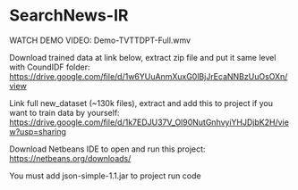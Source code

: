 # SearchNews-IR

WATCH DEMO VIDEO: Demo-TVTTDPT-Full.wmv

Download trained data at link below, extract zip file and put it same level with CoundIDF folder:
https://drive.google.com/file/d/1w6YUuAnmXuxG0lBjJrEcaNNBzUuOsOXn/view

Link full new_dataset (~130k files), extract and add this to project if you want to train data by yourself:
https://drive.google.com/file/d/1k7EDJU37V_Ol90NutGnhvyiYHJDjbK2H/view?usp=sharing

Download Netbeans IDE to open and run this project: https://netbeans.org/downloads/

You must add json-simple-1.1.jar to project run code
